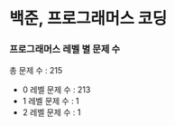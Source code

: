 # 백준, 프로그래머스 코딩
### 프로그래머스 레벨 별 문제 수
총 문제 수 : 215
- 0 레벨 문제 수 : 213
- 1 레벨 문제 수 : 1
- 2 레벨 문제 수 : 1

